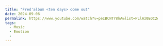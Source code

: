 ```yaml
---
title: "Fred'album <ten days> come out"
date: 2024-09-06
permalink: https://www.youtube.com/watch?v=peIBCNTY8hA&list=PLlAz0EOC2qCljJn1bpxb4zpQ6A3I5p9jH
tags:
  - Music
  - Emotion
  - 
---
```


<!-- This is a sample blog post. Lorem ipsum I can't remember the rest of lorem ipsum and don't have an internet connection right now. Testing testing testing this blog post. Blog posts are cool.

Headings are cool
======

You can have many headings
======

Aren't headings cool?
------ -->